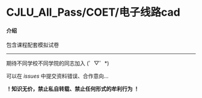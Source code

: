 # CJLU_All_Pass/COET/电子线路cad

#### 介绍

包含课程配套模拟试卷


***

期待不同学校不同学院的同志加入 (゜▽゜*)

可以在 _issues_ 中提交资料错误、合作意向... 

____！知识无价，禁止私自转载、禁止任何形式的牟利行为 ！____
